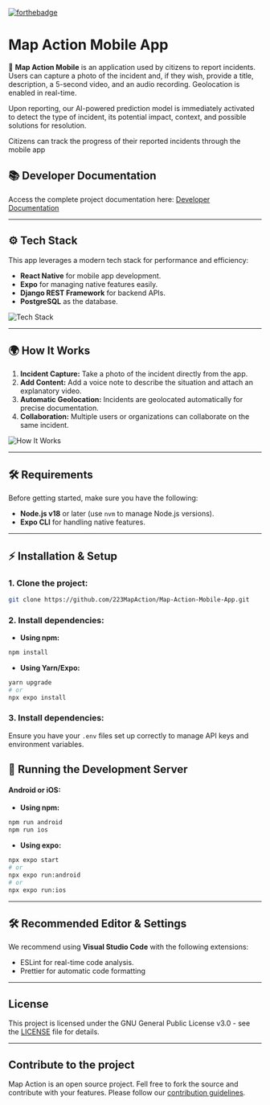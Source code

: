 [![forthebadge](https://forthebadge.com/images/badges/made-with-javascript.svg)](https://forthebadge.com)
# Map Action Mobile App

🚀 **Map Action Mobile** 
 is an application used by citizens to report incidents. Users can capture a photo of the incident and, if they wish, provide a title, description, a 5-second video, and an audio recording. Geolocation is enabled in real-time.

Upon reporting, our AI-powered prediction model is immediately activated to detect the type of incident, its potential impact, context, and possible solutions for resolution.

Citizens can track the progress of their reported incidents through the mobile app

## 📚 Developer Documentation

Access the complete project documentation here: [Developer Documentation](https://223mapaction.github.io/Map-Action-Mobile-App/)

---

## ⚙️ Tech Stack

This app leverages a modern tech stack for performance and efficiency:

- **React Native** for mobile app development.
- **Expo** for managing native features easily.
- **Django REST Framework** for backend APIs.
- **PostgreSQL** as the database.

![Tech Stack](https://github.com/223MapAction/Map-Action-Mobile-App/assets/64170643/7c9ecee1-e40f-4549-9877-444187df5e69)

---

## 🌍 How It Works

1. **Incident Capture:** Take a photo of the incident directly from the app.
2. **Add Content:** Add a voice note to describe the situation and attach an explanatory video.
3. **Automatic Geolocation:** Incidents are geolocated automatically for precise documentation.
4. **Collaboration:** Multiple users or organizations can collaborate on the same incident.

![How It Works](https://github.com/223MapAction/Map-Action-Mobile-App/assets/64170643/d532162c-1800-4e63-9855-e389fe5d0fed)

---

## 🛠️ Requirements

Before getting started, make sure you have the following:

- **Node.js v18** or later (use `nvm` to manage Node.js versions).
- **Expo CLI** for handling native features.

---

## ⚡ Installation & Setup

### 1. Clone the project:
```bash
git clone https://github.com/223MapAction/Map-Action-Mobile-App.git
```
### 2. Install dependencies:

- **Using npm:**
```bash
npm install
```

- **Using Yarn/Expo:**
```bash
yarn upgrade
# or
npx expo install
```
### 3. Install dependencies:
Ensure you have your <code>.env</code> files set up correctly to manage API keys and environment variables.

## 🚀 Running the Development Server
#### Android or iOS:
- **Using npm:**
```bash
npm run android
npm run ios
```
- **Using expo:**
```bash
npx expo start
# or
npx expo run:android
# or
npx expo run:ios
```
---

## 🛠️ Recommended Editor & Settings
We recommend using **Visual Studio Code** with the following extensions:

- ESLint for real-time code analysis.
- Prettier for automatic code formatting
---

## License

This project is licensed under the GNU General Public License v3.0 - see the [LICENSE](LICENSE) file for details.

--- 

## Contribute to the project

Map Action is an open source project. Fell free to fork the source and contribute with your features. Please follow our [contribution guidelines](CONTRIBUTING.md).


